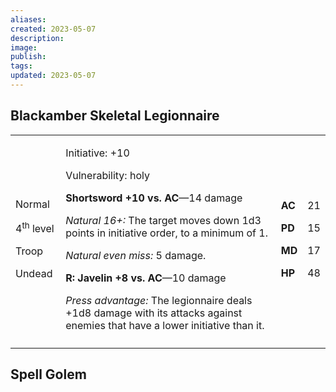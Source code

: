 ```yaml
---
aliases: 
created: 2023-05-07
description: 
image: 
publish: 
tags: 
updated: 2023-05-07
---
```


## Blackamber Skeletal Legionnaire

<table>
<colgroup>
<col style="width: 16%" />
<col style="width: 72%" />
<col style="width: 5%" />
<col style="width: 5%" />
</colgroup>
<tbody>
<tr class="odd">
<td><p>Normal</p>
<p>4<sup>th</sup> level</p>
<p>Troop</p>
<p>Undead</p></td>
<td><p>Initiative: +10</p>
<p>Vulnerability: holy</p>
<p><strong>Shortsword +10 vs. AC</strong>—14 damage</p>
<p><em>Natural 16+:</em> The target moves down 1d3 points in initiative
order, to a minimum of 1.</p>
<p><em>Natural even miss:</em> 5 damage.</p>
<p><strong>R: Javelin +8 vs. AC</strong>—10 damage</p>
<p><em>Press advantage:</em> The legionnaire deals +1d8 damage with its
attacks against enemies that have a lower initiative than it.</p></td>
<td><p><strong>AC</strong></p>
<p><strong>PD</strong></p>
<p><strong>MD</strong></p>
<p><strong>HP</strong></p></td>
<td><p>21</p>
<p>15</p>
<p>17</p>
<p>48</p></td>
</tr>
<tr class="even">
<td></td>
<td></td>
<td></td>
<td></td>
</tr>
</tbody>
</table>

## Spell Golem